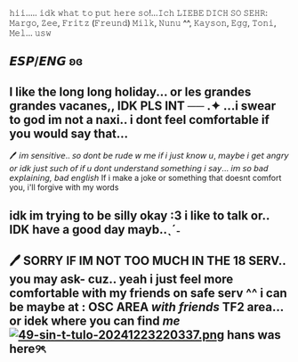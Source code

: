 𝚑𝚒𝚒..... 𝚒𝚍𝚔 𝚠𝚑𝚊𝚝 𝚝𝚘 𝚙𝚞𝚝 𝚑𝚎𝚛𝚎 𝚜𝚘!...𝙸𝚌𝚑 𝙻𝙸𝙴𝙱𝙴 𝙳𝙸𝙲𝙷 𝚂𝙾 𝚂𝙴𝙷𝚁: 𝙼𝚊𝚛𝚐𝚘, 𝚉𝚎𝚎, 𝙵𝚛𝚒𝚝𝚣 (𝙵𝚛𝚎𝚞𝚗𝚍) 𝙼𝚒𝚕𝚔, 𝙽𝚞𝚗𝚞 ^^, 𝙺𝚊𝚢𝚜𝚘𝚗, 𝙴𝚐𝚐, 𝚃𝚘𝚗𝚒, 𝙼𝚎𝚕... 𝚞𝚜𝚠

𝙀𝙎𝙋/𝙀𝙉𝙂 ʚɞ
---
I like the long long holiday... or les grandes grandes vacanes,, IDK PLS INT ── .✦
...i swear to god im not a naxi.. i dont feel comfortable if you would say that...
----            
🖊 𝘪𝘮 𝘴𝘦𝘯𝘴𝘪𝘵𝘪𝘷𝘦.. 𝘴𝘰 𝘥𝘰𝘯𝘵 𝘣𝘦 𝘳𝘶𝘥𝘦 𝘸 𝘮𝘦 𝘪𝘧 𝘪 𝘫𝘶𝘴𝘵 𝘬𝘯𝘰𝘸 𝘶, 𝘮𝘢𝘺𝘣𝘦 𝘪 𝘨𝘦𝘵 𝘢𝘯𝘨𝘳𝘺 𝘰𝘳 𝘪𝘥𝘬 𝘫𝘶𝘴𝘵 𝘴𝘶𝘤𝘩 𝘰𝘧 𝘪𝘧 𝘶 𝘥𝘰𝘯𝘵 𝘶𝘯𝘥𝘦𝘳𝘴𝘵𝘢𝘯𝘥 𝘴𝘰𝘮𝘦𝘵𝘩𝘪𝘯𝘨 𝘪 𝘴𝘢𝘺... 𝘪𝘮 𝘴𝘰 *𝘣𝘢𝘥 𝘦𝘹𝘱𝘭𝘢𝘪𝘯𝘪𝘯𝘨, 𝘣𝘢𝘥 𝘦𝘯𝘨𝘭𝘪𝘴𝘩* If i make a joke or something that doesnt comfort you, i'll forgive with my words 

 idk im trying to be silly okay :3 i like to talk or.. IDK have a good day mayb..ˎˊ˗
------
 🖊 SORRY IF IM NOT TOO MUCH IN THE 18 SERV.. you may ask- cuz.. yeah i just feel more comfortable with my friends on safe serv ^^
      i can be maybe at : OSC AREA    *with friends* TF2 area... or idek where you can find *me*
[![49-sin-t-tulo-20241223220337.png](https://i.postimg.cc/Y090rDQ6/49-sin-t-tulo-20241223220337.png)](https://postimg.cc/Vrxm4RGv)
hans was here୨ৎ
---
